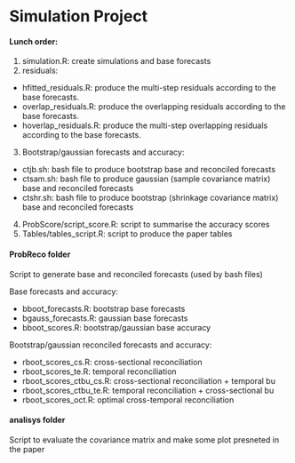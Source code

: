 # Simulation Project

#### Lunch order:

1. simulation.R: create simulations and base forecasts
2. residuals:
  - hfitted_residuals.R: produce the multi-step residuals according to the base forecasts.
  - overlap_residuals.R: produce the overlapping residuals according to the base forecasts.
  - hoverlap_residuals.R: produce the multi-step overlapping residuals according to the base forecasts.
3. Bootstrap/gaussian forecasts and accuracy:
  - ctjb.sh: bash file to produce bootstrap base and reconciled forecasts 
  - ctsam.sh: bash file to produce gaussian (sample covariance matrix) base and reconciled forecasts
  - ctshr.sh: bash file to produce bootstrap (shrinkage covariance matrix) base and reconciled forecasts 
4. ProbScore/script_score.R: script to summarise the accuracy scores
5. Tables/tables_script.R: script to produce the paper tables


#### ProbReco folder
Script to generate base and reconciled forecasts (used by bash files)

Base forecasts and accuracy:

- bboot_forecasts.R: bootstrap base forecasts
- bgauss_forecasts.R: gaussian base forecasts
- bboot_scores.R: bootstrap/gaussian base accuracy

Bootstrap/gaussian reconciled forecasts and accuracy: 

- rboot_scores_cs.R: cross-sectional reconciliation
- rboot_scores_te.R: temporal reconciliation
- rboot_scores_ctbu_cs.R: cross-sectional reconciliation + temporal bu
- rboot_scores_ctbu_te.R: temporal reconciliation + cross-sectional bu
- rboot_scores_oct.R: optimal cross-temporal reconciliation

#### analisys folder
Script to evaluate the covariance matrix and make some plot presneted in the paper